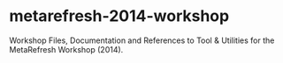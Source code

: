 metarefresh-2014-workshop
=========================

Workshop Files, Documentation and References to Tool &amp; Utilities for the MetaRefresh Workshop (2014).
